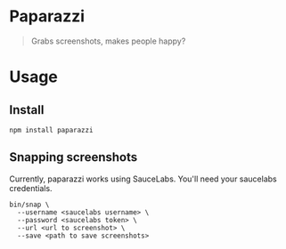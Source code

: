 # Paparazzi

> Grabs screenshots, makes people happy?

# Usage

## Install

    npm install paparazzi

## Snapping screenshots

Currently, paparazzi works using SauceLabs. You'll need your saucelabs credentials.

    bin/snap \
      --username <saucelabs username> \
      --password <saucelabs token> \
      --url <url to screenshot> \
      --save <path to save screenshots>
